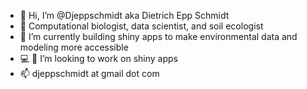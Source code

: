 - 👋 Hi, I’m @Djeppschmidt aka Dietrich Epp Schmidt
- 🔬 Computational biologist, data scientist, and soil ecologist
- 🌱 I’m currently building shiny apps to make environmental data and modeling more accessible
- 💻 🧰 I’m looking to work on shiny apps
- 📫 djeppschmidt at gmail dot com

<!---
Djeppschmidt/Djeppschmidt is a ✨ special ✨ repository because its `README.md` (this file) appears on your GitHub profile.
You can click the Preview link to take a look at your changes.
--->

